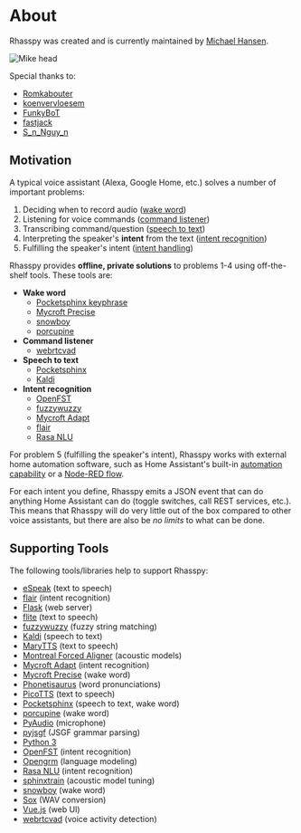# About

Rhasspy was created and is currently maintained by [Michael Hansen](https://synesthesiam.com/).

<img src="../img/mike-head.png" style="max-height: 100px;" title="Mike head">

Special thanks to:

* [Romkabouter](https://github.com/Romkabouter)
* [koenvervloesem](https://github.com/koenvervloesem)
* [FunkyBoT](https://community.home-assistant.io/u/FunkyBoT)
* [fastjack](https://community.rhasspy.org/u/fastjack)
* [S_n_Nguy_n](https://community.home-assistant.io/u/S_n_Nguy_n)

## Motivation

A typical voice assistant (Alexa, Google Home, etc.) solves a number of important problems:

1. Deciding when to record audio ([wake word](wake-word.md))
2. Listening for voice commands ([command listener](command-listener.md))
3. Transcribing command/question ([speech to text](speech-to-text.md))
4. Interpreting the speaker's **intent** from the text ([intent recognition](intent-recognition.md))
5. Fulfilling the speaker's intent ([intent handling](intent-handling.md))

Rhasspy provides **offline, private solutions** to problems 1-4 using off-the-shelf tools. These tools are:

* **Wake word**
    * [Pocketsphinx keyphrase](https://cmusphinx.github.io/wiki/tutoriallm/#using-keyword-lists-with-pocketsphinx)
    * [Mycroft Precise](https://github.com/MycroftAI/mycroft-precise)
    * [snowboy](https://snowboy.kitt.ai)
    * [porcupine](https://github.com/Picovoice/Porcupine)
* **Command listener**
    * [webrtcvad](https://github.com/wiseman/py-webrtcvad)
* **Speech to text**
    * [Pocketsphinx](https://github.com/cmusphinx/pocketsphinx)
    * [Kaldi](https://kaldi-asr.org)
* **Intent recognition**
    * [OpenFST](https://www.openfst.org)
    * [fuzzywuzzy](https://github.com/seatgeek/fuzzywuzzy)
    * [Mycroft Adapt](https://github.com/MycroftAI/adapt)
    * [flair](http://github.com/zalandoresearch/flair)
    * [Rasa NLU](https://rasa.com/)

For problem 5 (fulfilling the speaker's intent), Rhasspy works with external home automation software, such as Home Assistant's built-in [automation capability](https://www.home-assistant.io/docs/automation/) or a [Node-RED flow](https://nodered.org).

For each intent you define, Rhasspy emits a JSON event that can do anything Home Assistant can do (toggle switches, call REST services, etc.). This means that Rhasspy will do very little out of the box compared to other voice assistants, but there are also be *no limits* to what can be done.

## Supporting Tools

The following tools/libraries help to support Rhasspy:

* [eSpeak](http://espeak.sourceforge.net) (text to speech)
* [flair](http://github.com/zalandoresearch/flair) (intent recognition)
* [Flask](http://flask.pocoo.org) (web server)
* [flite](http://www.festvox.org/flite) (text to speech)
* [fuzzywuzzy](https://github.com/seatgeek/fuzzywuzzy) (fuzzy string matching)
* [Kaldi](https://kaldi-asr.org) (speech to text)
* [MaryTTS](http://mary.dfki.de) (text to speech)
* [Montreal Forced Aligner](https://montreal-forced-aligner.readthedocs.io/en/latest/) (acoustic models)
* [Mycroft Adapt](https://github.com/MycroftAI/adapt) (intent recognition)
* [Mycroft Precise](https://github.com/MycroftAI/mycroft-precise) (wake word)
* [Phonetisaurus](https://github.com/AdolfVonKleist/Phonetisaurus) (word pronunciations)
* [PicoTTS](https://en.wikipedia.org/wiki/SVOX) (text to speech)
* [Pocketsphinx](https://github.com/cmusphinx/pocketsphinx) (speech to text, wake word)
* [porcupine](https://github.com/Picovoice/Porcupine) (wake word)
* [PyAudio](https://people.csail.mit.edu/hubert/pyaudio/) (microphone)
* [pyjsgf](https://github.com/Danesprite/pyjsgf) (JSGF grammar parsing)
* [Python 3](https://www.python.org)
* [OpenFST](http://www.openfst.org) (intent recognition)
* [Opengrm](http://www.opengrm.org/twiki/bin/view/GRM/NGramLibrary) (language modeling)
* [Rasa NLU](https://rasa.com/) (intent recognition)
* [sphinxtrain](https://github.com/cmusphinx/sphinxtrain) (acoustic model tuning)
* [snowboy](https://snowboy.kitt.ai) (wake word)
* [Sox](http://sox.sourceforge.net) (WAV conversion)
* [Vue.js](https://vuejs.org/) (web UI)
* [webrtcvad](https://github.com/wiseman/py-webrtcvad) (voice activity detection)
